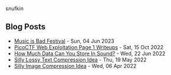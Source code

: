 snufkin

## Blog Posts
<!-- blog starts -->
* [Music is Bad Festival](https://snufk.in/blog/music-is-bad-festival.html) - Sun, 04 Jun 2023
* [PicoCTF Web Exploitation Page 1 Writeups](https://snufk.in/blog/picoctf-we-1.html) - Sat, 15 Oct 2022
* [How Much Data Can You Store In Sound?](https://snufk.in/blog/data-in-sound.html) - Wed, 22 Jun 2022
* [Silly Lossy Text Compression Idea](https://snufk.in/blog/silly-compression-text.html) - Thu, 19 May 2022
* [Silly Image Compression Idea](https://snufk.in/blog/silly-compression.html) - Wed, 06 Apr 2022
<!-- blog ends -->
